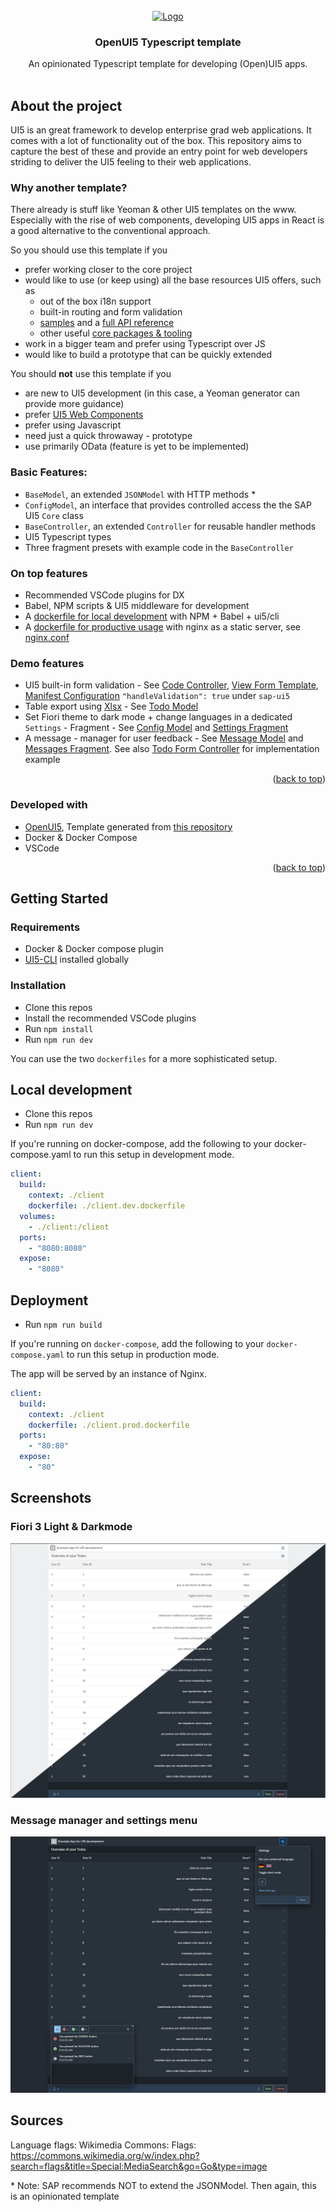 <div id="top"></div>

<!-- PROJECT LOGO -->
<br />
<div align="center">
  <a href="https://github.com/cpro-iot">
    <img src="https://www.cpro-iot.de/wp-content/uploads/Logo-mit-Claim_weiss-1920x204.png" alt="Logo" width="480" height="60">
  </a>
  
<h3 align="center">OpenUI5 Typescript template</h3>

  <p align="center">
  An opinionated Typescript template for developing (Open)UI5 apps. 
    <br />
    <br />
  </p>
</div>

## About the project

UI5 is an great framework to develop enterprise grad web applications. It comes with a lot of functionality out of the box. This repository aims to capture the best of these and provide an entry point for web developers striding to deliver the UI5 feeling to their web applications.

### Why another template?

There already is stuff like Yeoman & other UI5 templates on the www. Especially with the rise of web components, developing UI5 apps in React is a good alternative to the conventional approach.

So you should use this template if you

- prefer working closer to the core project
- would like to use (or keep using) all the base resources UI5 offers, such as
  - out of the box i18n support
  - built-in routing and form validation
  - [samples](https://ui5.sap.com/#/controls) and a [full API reference](https://ui5.sap.com/#/api)
  - other useful [core packages & tooling](https://ui5.sap.com/#/tools)
- work in a bigger team and prefer using Typescript over JS
- would like to build a prototype that can be quickly extended

You should **not** use this template if you

- are new to UI5 development (in this case, a Yeoman generator can provide more guidance)
- prefer [UI5 Web Components](https://sap.github.io/ui5-webcomponents-react/?path=/story/getting-started--page)
- prefer using Javascript
- need just a quick throwaway - prototype
- use primarily OData (feature is yet to be implemented)

### Basic Features:

- `BaseModel`, an extended `JSONModel` with HTTP methods \*
- `ConfigModel`, an interface that provides controlled access the the SAP UI5 `Core` class
- `BaseController`, an extended `Controller` for reusable handler methods
- UI5 Typescript types
- Three fragment presets with example code in the `BaseController`

### On top features

- Recommended VSCode plugins for DX
- Babel, NPM scripts & UI5 middleware for development
- A [dockerfile for local development](./client.dev.dockerfile) with NPM + Babel + ui5/cli
- A [dockerfile for productive usage](client.prod.dockerfile) with nginx as a static server, see [nginx.conf](./nginx.conf)

### Demo features

- UI5 built-in form validation - See [Code Controller](https://github.com/cpro-iot/cpro-ui5-ts-template/blob/master/src/controller/TodoForm.controller.ts#L42), [View Form Template](https://github.com/cpro-iot/cpro-ui5-ts-template/blob/master/src/view/TodoForm.view.xml#L23), [Manifest Configuration](https://github.com/cpro-iot/cpro-ui5-ts-template/blob/master/src/manifest.json#L34) `"handleValidation": true` under `sap-ui5`
- Table export using [Xlsx](https://www.npmjs.com/package/xlsx) - See [Todo Model](https://github.com/cpro-iot/cpro-ui5-ts-template/blob/master/src/model/Todo.model.ts#L83)
- Set Fiori theme to dark mode + change languages in a dedicated `Settings` - Fragment - See [Config Model](https://github.com/cpro-iot/cpro-ui5-ts-template/blob/master/src/model/Config.model.ts) and [Settings Fragment](https://github.com/cpro-iot/cpro-ui5-ts-template/blob/master/src/view/Fragments/Settings.fragment.xml)
- A message - manager for user feedback - See [Message Model](https://github.com/cpro-iot/cpro-ui5-ts-template/blob/master/src/model/Message.model.ts) and [Messages Fragment](https://github.com/cpro-iot/cpro-ui5-ts-template/blob/master/src/view/Fragments/Messages.fragment.xml). See also [Todo Form Controller](https://github.com/cpro-iot/cpro-ui5-ts-template/blob/master/src/controller/TodoForm.controller.ts) for implementation example

<p align="right">(<a href="#top">back to top</a>)</p>

### Developed with

- [OpenUI5](https://openui5.org/), Template generated from [this repository](https://github.com/SAP/openui5-basic-template-app)
- Docker & Docker Compose
- VSCode

<p align="right">(<a href="#top">back to top</a>)</p>

## Getting Started

### Requirements

- Docker & Docker compose plugin
- [UI5-CLI](https://sap.github.io/ui5-tooling/pages/CLI/) installed globally

### Installation

- Clone this repos
- Install the recommended VSCode plugins
- Run `npm install`
- Run `npm run dev`

You can use the two `dockerfiles` for a more sophisticated setup.

## Local development

- Clone this repos
- Run `npm run dev`

If you're running on docker-compose, add the following to your docker-compose.yaml to run this setup in development mode.

```yaml
client:
  build:
    context: ./client
    dockerfile: ./client.dev.dockerfile
  volumes:
    - ./client:/client
  ports:
    - "8080:8080"
  expose:
    - "8080"
```

## Deployment

- Run `npm run build`

If you're running on `docker-compose`, add the following to your `docker-compose.yaml` to run this setup in production mode.

The app will be served by an instance of Nginx.

```yaml
client:
  build:
    context: ./client
    dockerfile: ./client.prod.dockerfile
  ports:
    - "80:80"
  expose:
    - "80"
```

## Screenshots

### Fiori 3 Light & Darkmode

![fiori three light and darkmode](https://github.com/cpro-iot/cpro-ui5-ts-template/blob/master/.github/assets/screenshot-demo-theming.png?raw=true)

### Message manager and settings menu

![message manager and settings menu](https://github.com/cpro-iot/cpro-ui5-ts-template/blob/master/.github/assets/screenshot-demo-settings-message-manager.png?raw=true)

## Sources

Language flags: Wikimedia Commons: Flags: https://commons.wikimedia.org/w/index.php?search=flags&title=Special:MediaSearch&go=Go&type=image

\* Note: SAP recommends NOT to extend the JSONModel. Then again, this is an opinionated template
